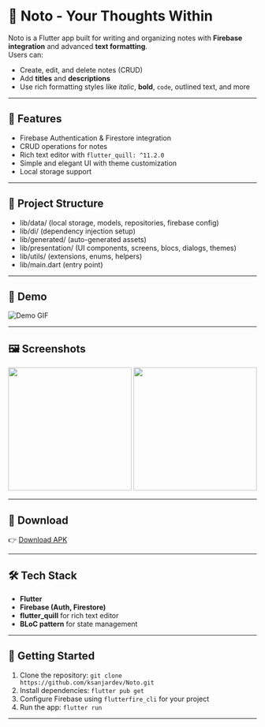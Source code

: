 # 📝 Noto - Your Thoughts Within  

Noto is a Flutter app built for writing and organizing notes with **Firebase integration** and advanced **text formatting**.  
Users can:  
- Create, edit, and delete notes (CRUD)  
- Add **titles** and **descriptions**  
- Use rich formatting styles like *italic*, **bold**, `code`, outlined text, and more  

---

## 🚀 Features
- Firebase Authentication & Firestore integration  
- CRUD operations for notes  
- Rich text editor with `flutter_quill: ^11.2.0`  
- Simple and elegant UI with theme customization  
- Local storage support  

---

## 📂 Project Structure
- lib/data/ (local storage, models, repositories, firebase config)  
- lib/di/ (dependency injection setup)  
- lib/generated/ (auto-generated assets)  
- lib/presentation/ (UI components, screens, blocs, dialogs, themes)  
- lib/utils/ (extensions, enums, helpers)  
- lib/main.dart (entry point)  

---

## 🎥 Demo
![Demo GIF](path_to_your_gif.gif)  

---

## 🖼️ Screenshots
<img src="path_to_image1.png" width="250"/> <img src="path_to_image2.png" width="250"/>  

---

## 📱 Download
👉 [Download APK](path_to_your_apk.apk)  

---

## 🛠️ Tech Stack
- **Flutter**  
- **Firebase (Auth, Firestore)**  
- **flutter_quill** for rich text editor  
- **BLoC pattern** for state management  

---

## 🏁 Getting Started
1. Clone the repository: `git clone https://github.com/ksanjardev/Noto.git`  
2. Install dependencies: `flutter pub get`  
3. Configure Firebase using `flutterfire_cli` for your project  
4. Run the app: `flutter run`  

---

